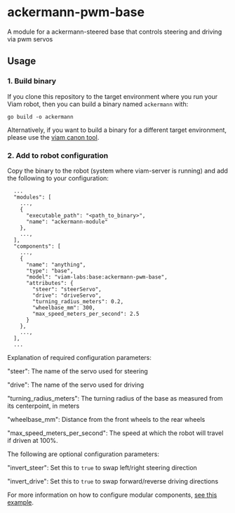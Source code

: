 # ackermann-pwm-base
A module for a ackermann-steered base that controls steering and driving via pwm servos

## Usage

### 1. Build binary

If you clone this repository to the target environment where you run your Viam robot, then you can build a binary named `ackermann` with:

```
go build -o ackermann
```

Alternatively, if you want to build a binary for a different target environment, please use the [viam canon tool](https://github.com/viamrobotics/canon).

### 2. Add to robot configuration

Copy the binary to the robot (system where viam-server is running) and add the following to your configuration:

```
  ...
  "modules": [
    ...,
    {
      "executable_path": "<path_to_binary>",
      "name": "ackermann-module"
    },
    ...,
  ],
  "components": [
    ...,
    {
      "name": "anything",
      "type": "base",
      "model": "viam-labs:base:ackermann-pwm-base",
      "attributes": {
        "steer": "steerServo",
        "drive": "driveServo",
        "turning_radius_meters": 0.2,
        "wheelbase_mm": 300,
        "max_speed_meters_per_second": 2.5
      }
    },
    ...,
  ],
  ...
```

Explanation of required configuration parameters:

"steer": The name of the servo used for steering

"drive": The name of the servo used for driving

"turning_radius_meters": The turning radius of the base as measured from its centerpoint, in meters

"wheelbase_mm": Distance from the front wheels to the rear wheels

"max_speed_meters_per_second": The speed at which the robot will travel if driven at 100%.

The following are optional configuration parameters:

"invert_steer": Set this to `true` to swap left/right steering direction

"invert_drive": Set this to `true` to swap forward/reverse driving directions

For more information on how to configure modular components, [see this example](https://docs.viam.com/services/slam/run-slam-cartographer/#step-1-add-your-rdiplar-as-a-modular-component).
